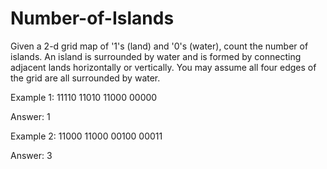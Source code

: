 # Number-of-Islands
Given a 2-d grid map of '1's (land) and '0's (water), count the number of islands. 
An island is surrounded by water and is formed by connecting adjacent lands horizontally or vertically. 
You may assume all four edges of the grid are all surrounded by water.

Example 1:
11110 
11010 
11000 
00000 

Answer: 1

Example 2:
11000
11000
00100
00011

Answer: 3


